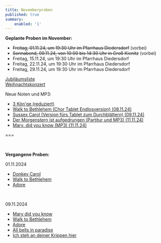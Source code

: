 ```yaml
---
title: Novemberproben
published: true
summary:
    enabled: '1'
---
```


**Geplante Proben im November:**

* ~~Freitag, 01.11.24, um 19:30 Uhr im Pfarrhaus Diedersdorf~~ (vorbei)
* ~~Sonnabend, 09.11.24, von 10:00 bis 14:30 Uhr in Groß Kienitz~~ (vorbei)
* Freitag, 15.11.24, um 19:30 Uhr im Pfarrhaus Diedersdorf
* Freitag, 22.11.24, um 19:30 Uhr im Pfarrhaus Diedersdorf
* Freitag, 29.11.24, um 19:30 Uhr im Pfarrhaus Diedersdorf



[<i class="fa fa-hand-o-right"></i>Jubiläumsliste](/choerchen-intern/choerchennoten/tag:Jubiläumskonzert%202025/query:Jubiläumskonzert%202025)
</br>
[<i class="fa fa-hand-o-right"></i> Weihnachtskonzert](/choerchen-intern/choerchennoten/tag:Weihnachtskonzert%202025/query:Weihnachtskonzert%202025)
<br>

Neue Noten und MP3:</br>
* [<i class="fa fa-hand-o-right"></i> 3 Kön'ge (reduziert) ](/choerchen-intern/choerchennoten/drei-koenige-wandern#pdf)
* [<i class="fa fa-hand-o-right"></i> Walk to Bethlehem (Chor Tablet Endlosversion) (08.11.24) ](/choerchen-intern/choerchennoten/walk-to-bethlehem#pdf)
* [<i class="fa fa-hand-o-right"></i> Sussex Carol (Version fürs Tablet zum Durchblättern) (09.11.24) ](/choerchen-intern/choerchennoten/sussex-carol#pdf)
* [<i class="fa fa-hand-o-right"></i> Der Morgenstern ist aufgedrungen (Partitur und MP3) (11.11.24) ](/choerchen-intern/choerchennoten/der-morgenstern-ist-aufgedrungen)
* [<i class="fa fa-hand-o-right"></i> Mary, did you know (MP3) (11.11.24) ](/choerchen-intern/choerchennoten/mary_did_you_know)




===

&nbsp;

**Vergangene Proben:**

01.11.2024

*  [<i class="fa fa-hand-o-right"></i> Donkey Carol](/choerchen-intern/choerchennoten/donkey-carol)
*  [<i class="fa fa-hand-o-right"></i> Walk to Bethlehem](/choerchen-intern/choerchennoten/walk-to-bethlehem)
*  [<i class="fa fa-hand-o-right"></i> Adore](/choerchen-intern/choerchennoten/adore)

&nbsp;

09.11.2024

*  [<i class="fa fa-hand-o-right"></i> Mary did you know](/choerchen-intern/choerchennoten/mary_did_you_know)
*  [<i class="fa fa-hand-o-right"></i> Walk to Bethlehem](/choerchen-intern/choerchennoten/walk-to-bethlehem)
*  [<i class="fa fa-hand-o-right"></i> Adore](/choerchen-intern/choerchennoten/adore)
*  [<i class="fa fa-hand-o-right"></i> All bells in paradise](/choerchen-intern/choerchennoten/all-bells-in-paradies)
*  [<i class="fa fa-hand-o-right"></i> Ich steh an deiner Krippen hier](/choerchen-intern/choerchennoten/ich-steh-an-deiner-krippen-hier)

